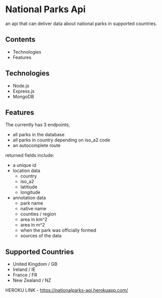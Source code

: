 # National Parks Api
an api that can deliver data about national parks in supported countries.

## Contents
- Technologies
- Features

## Technologies
- Node.js
- Express.js
- MongoDB

## Features
The currently has 3 endpoints,
  - all parks in the database
  - all parks in country depending on iso_a2 code
  - an autocomplete route

returned fields include:
  - a unique id
  - location data 
    - country
    - iso_a2
    - latitiude
    - longitude
  - annotation data
    - park name
    - native name
    - counties / region
    - area in km^2
    - area in m^2
    - when the park was officially formed
    - sources of the data

## Supported Countries
- United Kingdom / GB
- Ireland / IE
- France / FR
- New Zealand / NZ


HEROKU LINK - https://nationalparks-api.herokuapp.com/
